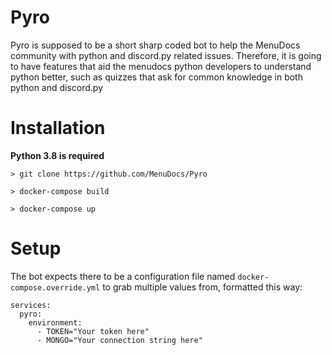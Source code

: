 # Pyro
Pyro is supposed to be a short sharp coded bot to help the MenuDocs community with python and discord.py related issues. Therefore, it is going to have features that aid the menudocs python developers to understand python better, such as quizzes that ask for common knowledge in both python and discord.py

# Installation
**Python 3.8 is required**

```shell
> git clone https://github.com/MenuDocs/Pyro

> docker-compose build

> docker-compose up
```


# Setup
The bot expects there to be a configuration file named `docker-compose.override.yml` to grab multiple values from, formatted this way:
```docker
services:
  pyro:
    environment:
      - TOKEN="Your token here"
      - MONGO="Your connection string here"
```